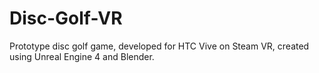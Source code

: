 # Disc-Golf-VR
Prototype disc golf game, developed for HTC Vive on Steam VR, created using Unreal Engine 4 and Blender.
